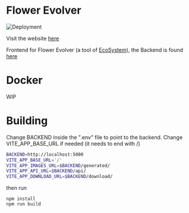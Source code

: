 # Flower Evolver #

![Deployment](https://github.com/cristianglezm/FlowerEvolver-frontend/workflows/Deploy%20to%20gh-pages/badge.svg?branch=master)

Visit the website [here](https://cristianglezm.github.io/FlowerEvolver-frontend/)

Frontend for Flower Evolver (a tool of [EcoSystem](https://github.com/cristianglezm/EcoSystem)),
the Backend is found [here](https://github.com/cristianglezm/FlowerEvolver-backend)

# Docker #

 WIP

# Building #

Change BACKEND inside the ".env" file to point to the backend.
Change VITE_APP_BASE_URL if needed (it needs to end with /)

```bash
BACKEND=http://localhost:5000
VITE_APP_BASE_URL='/'
VITE_APP_IMAGES_URL=$BACKEND/generated/
VITE_APP_API_URL=$BACKEND/api/
VITE_APP_DOWNLOAD_URL=$BACKEND/download/
```

then run 

```
npm install
npm run build
```
